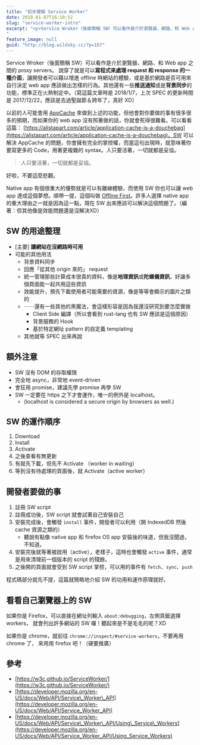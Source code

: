 ```yaml
---
title: "初步理解 Service Worker"
date: 2018-01-07T16:10:52
slug: "service-worker-intro"
excerpt: "<p>Service Wroker（後面簡稱 SW）可以看作是介於瀏覽器、網路、和 Web app 之間的 prox&#8230;</p>
"
feature_image: null
guid: "http://blog.wildsky.cc/?p=167"
---
```

Service Wroker（後面簡稱 SW）可以看作是介於瀏覽器、網路、和 Web app 之間的 proxy servers。 說穿了就是可以**寫程式來處理 request 和 response 的一種介面**，讓開發者可以藉以增進 offline 時網站的體驗，或是基於網路是否可用來自行決定 web app 應該做出怎樣的行為。其他還有一些**推送通知**或是**背景同步**的功能，標準正在火熱制定中。（寫這篇文章時是 2018/1/7，上次 SPEC 的更新時間是 2017/12/22，應該是去過聖誕節＆跨年了，真好 XD）

以前的人可能會用 [AppCache](https://developer.mozilla.org/en-US/docs/Web/HTML/Using_the_application_cache) 來做到上述的功能，但他會對你要做的事有很多很多的預期，而如果你的 web app 沒有照著做的話，你就會死得很難看。可以看看這篇： [https://alistapart.com/article/application-cache-is-a-douchebag](https://alistapart.com/article/application-cache-is-a-douchebag)。SW 可以解決 AppCache 的問題，你會擁有完全的掌控權，而當這句出現時，就意味著你要寫更多的 Code，用著更複雜的 syntax。人只要活著，一切就都是妥協。

> 人只要活著，一切就都是妥協。

好啦，不要這麼悲觀。

Native app 有個很重大的優勢就是可以有離線體驗，而使用 SW 你也可以讓 web app 達成這個夢想。順帶一提，這個叫做 [Offline First](http://offlinefirst.org/)。許多人選擇 native app 的重大理由之一就是因為這一點，現在 SW 出來應該可以解決這個問題了。（編著：但其他像是效能問題還是沒解決XD）

SW 的用途整理
--------

*   \[主要\] **讓網站在沒網路時可用**
*   可能的其他用法
    *   背景資料同步
    *   回應「從其他 origin 來的」 request
    *   統一管理那些計算成本很貴的資料，像是**地理資訊**或**陀螺儀資訊**，好讓多個頁面能一起共用這些資訊
    *   效能提升，預先下載使用者可能需要的資源，像是等等會顯示的圖片之類的
    *   ⋯⋯還有一些其他的黑魔法，會這樣形容是因為我還沒研究到要怎麼實做
        *   Client Side 編譯（所以會看到 rust-lang 也有 SW 應該是這個原因）
        *   背景服務的 Hook
        *   基於特定網址 pattern 的自定義 templating
    *   其他就等 SPEC 出來再說

額外注意
----

*   SW 沒有 DOM 的存取權限
*   完全地 async，非常地 event-driven
*   會狂用 promise，建議先學 promise 再學 SW
*   SW 一定要在 https 之下才會運作，唯一的例外是 localhost。
    *   (localhost is considered a secure origin by browsers as well.)

SW 的運作順序
--------

1.  Download
2.  Install
3.  Activate
4.  之後查看有無更新
5.  有就先下載，但先不 Activate （worker in waiting）
6.  等到沒有待處理的頁面後，就 Activate（active worker）

開發者要做的事
-------

1.  註冊 SW script
2.  註冊成功後，SW script 就會試著自己安裝自己
3.  安裝完成後，會觸發 `install` 事件，開發者可以利用（開 IndexedDB 然後 cache 資源之類的）
    *   聽說有點像 native app 和 firefox OS app 安裝後的味道，但我沒聞過，不知道。
4.  安裝完後就等著被啟用（active），老樣子，這時也會觸發 `active` 事件，通常是用來清理前一個版本的 script 的殘餘。
5.  之後開的頁面就會受到 SW script 掌控，可以用的事件有 `fetch`、`sync`、`push`

程式碼部分就先不提，這篇就簡略地介紹 SW 的功用和運作原理就好。

看看自己瀏覽器上的 SW
------------

如果你是 Firefox，可以直接在網址列輸入 `about:debugging`，左側頁籤選擇 workers， 就會列出許多網站的 SW 囉！聽起來是不是毛毛的呢？XD

如果你是 chrome，就前往 `chrome://inspect/#service-workers`，不要再用 chrome 了， 來用用 firefox 吧！（硬要推廣）

參考
--

*   [https://w3c.github.io/ServiceWorker/](https://w3c.github.io/ServiceWorker/)
*   [https://developer.mozilla.org/en-US/docs/Web/API/Service\_Worker\_API](https://developer.mozilla.org/en-US/docs/Web/API/Service_Worker_API)
*   [https://developer.mozilla.org/en-US/docs/Web/API/Service\_Worker\_API/Using\_Service\_Workers](https://developer.mozilla.org/en-US/docs/Web/API/Service_Worker_API/Using_Service_Workers)